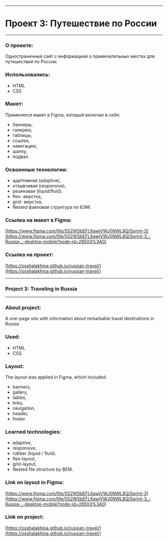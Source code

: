 ------
# Проект 3: Путешествие по России
------

### О проекте:

Одностраничный сайт с информацией о примечательных местах для путешествий по России.

### Использовались: 

* HTML
* CSS

### Макет:

Применялся макет в Figma, который включал в себя:

* баннеры,
* галерею,
* таблицы,
* ссылки,
* навигацию,
* шапку, 
* подвал.

### Освоенные технологии:

* адаптивная (adaptive),
* отзывчивая (responsive), 
* резиновая (liquid/fluid).
* flex- верстка,
* grid- верстка,
* Nested файловая структура по БЭМ.

### Ссылка на макет в Figma: 

[https://www.figma.com/file/5S2WSbEFL6awjVWJ0NWL8Q/Sprint-3](https://www.figma.com/file/5S2WSbEFL6awjVWJ0NWL8Q/Sprint-3_-Russia-_-desktop-mobile?node-id=28503%3A0)

### Ссылка на проект: 

[https://osshalakhina.github.io/russian-travel/](https://osshalakhina.github.io/russian-travel/)

------ 
### Project 3: Traveling in Russia
------ 

### About project:

A one-page site with information about remarkable travel destinations in Russia.

### Used: 

* HTML
* CSS

### Layout:

The layout was applied in Figma, which included:

* banners,
* gallery,
* tables,
* links,
* navigation,
* header,
* footer.

### Learned technologies:

* adaptive,
* responsive,
* rubber (liquid / fluid).
* flex-layout,
* grid-layout,
* Nested file structure by BEM.

### Link on layout in Figma: 

[https://www.figma.com/file/5S2WSbEFL6awjVWJ0NWL8Q/Sprint-3](https://www.figma.com/file/5S2WSbEFL6awjVWJ0NWL8Q/Sprint-3_-Russia-_-desktop-mobile?node-id=28503%3A0)

### Link on project: 

[https://osshalakhina.github.io/russian-travel/](https://osshalakhina.github.io/russian-travel/)
